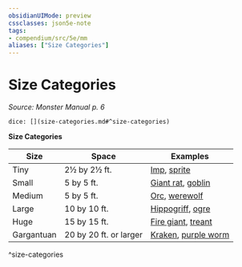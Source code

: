 ```yaml
---
obsidianUIMode: preview
cssclasses: json5e-note
tags:
- compendium/src/5e/mm
aliases: ["Size Categories"]
---
```

# Size Categories
*Source: Monster Manual p. 6* 

`dice: [](size-categories.md#^size-categories)`

**Size Categories**

| Size | Space | Examples |
|------|-------|----------|
| Tiny | 2½ by 2½ ft. | [Imp](compendium/bestiary/fiend/imp.md), [sprite](compendium/bestiary/fey/sprite.md) |
| Small | 5 by 5 ft. | [Giant rat](compendium/bestiary/beast/giant-rat.md), [goblin](compendium/bestiary/humanoid/goblin.md) |
| Medium | 5 by 5 ft. | [Orc](compendium/bestiary/humanoid/orc.md), [werewolf](compendium/bestiary/humanoid/werewolf.md) |
| Large | 10 by 10 ft. | [Hippogriff](compendium/bestiary/monstrosity/hippogriff.md), [ogre](compendium/bestiary/giant/ogre.md) |
| Huge | 15 by 15 ft. | [Fire giant](compendium/bestiary/giant/fire-giant.md), [treant](compendium/bestiary/plant/treant.md) |
| Gargantuan | 20 by 20 ft. or larger | [Kraken](compendium/bestiary/monstrosity/kraken.md), [purple worm](compendium/bestiary/monstrosity/purple-worm.md) |
^size-categories